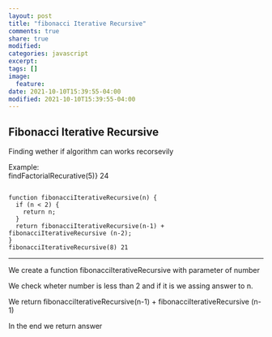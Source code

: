 ```yaml
---
layout: post
title: "fibonacci Iterative Recursive"
comments: true
share: true
modified:
categories: javascript
excerpt:
tags: []
image:
  feature:
date: 2021-10-10T15:39:55-04:00
modified: 2021-10-10T15:39:55-04:00
---
```


## Fibonacci Iterative Recursive

Finding wether if algorithm can works recorsevily

Example:<br>
findFactorialRecurative(5)} 24  <br>




~~~

function fibonacciIterativeRecursive(n) {
  if (n < 2) {
    return n;
  }
  return fibonacciIterativeRecursive(n-1) + fibonacciIterativeRecursive (n-2);
}
fibonacciIterativeRecursive(8) 21

~~~
___

We create a function fibonacciIterativeRecursive with parameter of number <br>

We check wheter number is less than 2 and if it is we assing answer to n.<br>

We return fibonacciIterativeRecursive(n-1) + fibonacciIterativeRecursive (n-1) <br>

In the end we return answer

